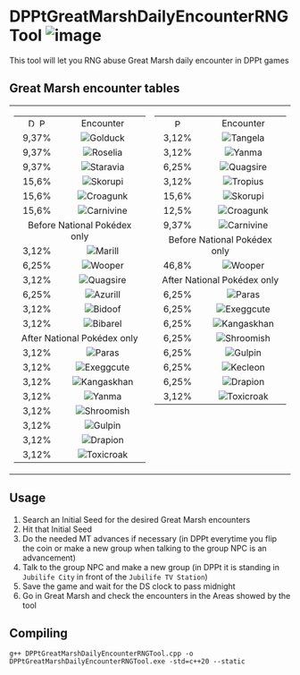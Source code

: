 # DPPtGreatMarshDailyEncounterRNGTool ![image](https://github.com/user-attachments/assets/2f909025-1905-4424-bf12-829d216e89f5)


This tool will let you RNG abuse Great Marsh daily encounter in DPPt games

## Great Marsh encounter tables
<table>
  <tr>
    <td valign="top">
      <table>
        <tr align="center">
          <td>
            <img src="https://github.com/Real96/DPPtHoneyTreeRNGTool/assets/20956021/cae6e50d-5d3b-4beb-bdea-c3bdfae8940a" title="D" width="15">
            <img src="https://github.com/Real96/DPPtHoneyTreeRNGTool/assets/20956021/bbe51f0e-417c-4359-b1c6-3e2e36a4798a" title="P" width="15">
          </td>
          <td>Encounter</td>
        </tr>
        <tr align="center">
          <td>9,37%</td>
          <td><img src="https://github.com/PokeAPI/sprites/blob/master/sprites/pokemon/versions/generation-viii/icons/55.png" title="Golduck"></td>
        </tr>
        <tr align="center">
          <td>9,37%</td>
          <td><img src="https://github.com/PokeAPI/sprites/blob/master/sprites/pokemon/versions/generation-viii/icons/315.png" title="Roselia"></td>
        </tr>
        <tr align="center">
          <td>9,37%</td>
          <td><img src="https://github.com/PokeAPI/sprites/blob/master/sprites/pokemon/versions/generation-viii/icons/397.png" title="Staravia"></td>
        </tr>
        <tr align="center">
          <td>15,6%</td>
          <td><img src="https://github.com/PokeAPI/sprites/blob/master/sprites/pokemon/versions/generation-viii/icons/451.png" title="Skorupi"></td>
        </tr>
        <tr align="center">
          <td>15,6%</td>
          <td><img src="https://github.com/PokeAPI/sprites/blob/master/sprites/pokemon/versions/generation-viii/icons/453.png" title="Croagunk"></td>
        </tr>
        <tr align="center">
          <td>15,6%</td>
          <td><img src="https://github.com/PokeAPI/sprites/blob/master/sprites/pokemon/versions/generation-viii/icons/455.png" title="Carnivine"></td>
        </tr>
        <tr align="center">
          <td colspan="2">Before National Pokédex only</td>
        </tr>
        <tr align="center">
          <td>3,12%</td>
          <td><img src="https://github.com/PokeAPI/sprites/blob/master/sprites/pokemon/versions/generation-viii/icons/183.png" title="Marill"></td>
        </tr>
        <tr align="center">
          <td>6,25%</td>
          <td><img src="https://github.com/PokeAPI/sprites/blob/master/sprites/pokemon/versions/generation-viii/icons/194.png" title="Wooper"></td>
        </tr>
        <tr align="center">
          <td>3,12%</td>
          <td><img src="https://github.com/PokeAPI/sprites/blob/master/sprites/pokemon/versions/generation-viii/icons/195.png" title="Quagsire"></td>
        </tr>
        <tr align="center">
          <td>6,25%</td>
          <td><img src="https://github.com/PokeAPI/sprites/blob/master/sprites/pokemon/versions/generation-viii/icons/298.png" title="Azurill"></td>
        </tr>
        <tr align="center">
          <td>3,12%</td>
          <td><img src="https://github.com/PokeAPI/sprites/blob/master/sprites/pokemon/versions/generation-viii/icons/399.png" title="Bidoof"></td>
        </tr>
        <tr align="center">
          <td>3,12%</td>
          <td><img src="https://github.com/PokeAPI/sprites/blob/master/sprites/pokemon/versions/generation-viii/icons/400.png" title="Bibarel"></td>
        </tr>
        <tr align="center">
          <td colspan="2">After National Pokédex only</td>
        </tr>
        <tr align="center">
          <td>3,12%</td>
          <td><img src="https://github.com/PokeAPI/sprites/blob/master/sprites/pokemon/versions/generation-viii/icons/46.png" title="Paras"></td>
        </tr>
        <tr align="center">
          <td>3,12%</td>
          <td><img src="https://github.com/PokeAPI/sprites/blob/master/sprites/pokemon/versions/generation-viii/icons/102.png" title="Exeggcute"></td>
        </tr>
        <tr align="center">
          <td>3,12%</td>
          <td><img src="https://github.com/PokeAPI/sprites/blob/master/sprites/pokemon/versions/generation-viii/icons/115.png" title="Kangaskhan"></td>
        </tr>
        <tr align="center">
          <td>3,12%</td>
          <td><img src="https://github.com/PokeAPI/sprites/blob/master/sprites/pokemon/versions/generation-viii/icons/193.png" title="Yanma"></td>
        </tr>
        <tr align="center">
          <td>3,12%</td>
          <td><img src="https://github.com/PokeAPI/sprites/blob/master/sprites/pokemon/versions/generation-viii/icons/285.png" title="Shroomish"></td>
        </tr>
        <tr align="center">
          <td>3,12%</td>
          <td><img src="https://github.com/PokeAPI/sprites/blob/master/sprites/pokemon/versions/generation-viii/icons/316.png" title="Gulpin"></td>
        </tr>
        <tr align="center">
          <td>3,12%</td>
          <td><img src="https://github.com/PokeAPI/sprites/blob/master/sprites/pokemon/versions/generation-viii/icons/452.png" title="Drapion"></td>
        </tr>
        <tr align="center">
          <td>3,12%</td>
          <td><img src="https://github.com/PokeAPI/sprites/blob/master/sprites/pokemon/versions/generation-viii/icons/454.png" title="Toxicroak"></td>
        </tr>
      </table>
    </td>
    <td valign="top">
      <table>
        <tr align="center">
          <td><img src="https://github.com/Real96/DPPtHoneyTreeRNGTool/assets/20956021/a5509f23-652f-4433-90f8-d97b7881802b" title="Pt" width="15"></td>
          <td>Encounter</td>
        </tr>
        <tr align="center">
          <td>3,12%</td>
          <td><img src="https://github.com/PokeAPI/sprites/blob/master/sprites/pokemon/versions/generation-viii/icons/114.png" title="Tangela"></td>
        </tr>
        <tr align="center">
          <td>3,12%</td>
          <td><img src="https://github.com/PokeAPI/sprites/blob/master/sprites/pokemon/versions/generation-viii/icons/193.png" title="Yanma"></td>
        </tr>
        <tr align="center">
          <td>6,25%</td>
          <td><img src="https://github.com/PokeAPI/sprites/blob/master/sprites/pokemon/versions/generation-viii/icons/195.png" title="Quagsire"></td>
        </tr>
        <tr align="center">
          <td>3,12%</td>
          <td><img src="https://github.com/PokeAPI/sprites/blob/master/sprites/pokemon/versions/generation-viii/icons/357.png" title="Tropius"></td>
        </tr>
        <tr align="center">
          <td>15,6%</td>
          <td><img src="https://github.com/PokeAPI/sprites/blob/master/sprites/pokemon/versions/generation-viii/icons/451.png" title="Skorupi"></td>
        </tr>
        <tr align="center">
          <td>12,5%</td>
          <td><img src="https://github.com/PokeAPI/sprites/blob/master/sprites/pokemon/versions/generation-viii/icons/453.png" title="Croagunk"></td>
        </tr>
        <tr align="center">
          <td>9,37%</td>
          <td><img src="https://github.com/PokeAPI/sprites/blob/master/sprites/pokemon/versions/generation-viii/icons/455.png" title="Carnivine"></td>
        </tr>
        <tr align="center">
          <td colspan="2">Before National Pokédex only</td>
        </tr>
        <tr align="center">
          <td>46,8%</td>
          <td><img src="https://github.com/PokeAPI/sprites/blob/master/sprites/pokemon/versions/generation-viii/icons/194.png" title="Wooper"></td>
        </tr>
        <tr align="center">
          <td colspan="2">After National Pokédex only</td>
        </tr>
        <tr align="center">
          <td>6,25%</td>
          <td><img src="https://github.com/PokeAPI/sprites/blob/master/sprites/pokemon/versions/generation-viii/icons/46.png" title="Paras"></td>
        </tr>
        <tr align="center">
          <td>6,25%</td>
          <td><img src="https://github.com/PokeAPI/sprites/blob/master/sprites/pokemon/versions/generation-viii/icons/102.png" title="Exeggcute"></td>
        </tr>
        <tr align="center">
          <td>6,25%</td>
          <td><img src="https://github.com/PokeAPI/sprites/blob/master/sprites/pokemon/versions/generation-viii/icons/115.png" title="Kangaskhan"></td>
        </tr>
        <tr align="center">
          <td>6,25%</td>
          <td><img src="https://github.com/PokeAPI/sprites/blob/master/sprites/pokemon/versions/generation-viii/icons/285.png" title="Shroomish"></td>
        </tr>
        <tr align="center">
          <td>6,25%</td>
          <td><img src="https://github.com/PokeAPI/sprites/blob/master/sprites/pokemon/versions/generation-viii/icons/316.png" title="Gulpin"></td>
        </tr>
        <tr align="center">
          <td>6,25%</td>
          <td><img src="https://github.com/PokeAPI/sprites/blob/master/sprites/pokemon/versions/generation-viii/icons/352.png" title="Kecleon"></td>
        </tr>
        <tr align="center">
          <td>6,25%</td>
          <td><img src="https://github.com/PokeAPI/sprites/blob/master/sprites/pokemon/versions/generation-viii/icons/452.png" title="Drapion"></td>
        </tr>
        <tr align="center">
          <td>3,12%</td>
          <td><img src="https://github.com/PokeAPI/sprites/blob/master/sprites/pokemon/versions/generation-viii/icons/454.png" title="Toxicroak"></td>
        </tr>
      </table>
    </td>
  </tr>
</table>

## Usage
1) Search an Initial Seed for the desired Great Marsh encounters
2) Hit that Initial Seed
3) Do the needed MT advances if necessary (in DPPt everytime you flip the coin or make a new group when talking to the group NPC is an advancement)
4) Talk to the group NPC and make a new group (in DPPt it is standing in `Jubilife City` in front of the `Jubilife TV Station`)
5) Save the game and wait for the DS clock to pass midnight
6) Go in Great Marsh and check the encounters in the Areas showed by the tool

## Compiling
```
g++ DPPtGreatMarshDailyEncounterRNGTool.cpp -o DPPtGreatMarshDailyEncounterRNGTool.exe -std=c++20 --static
```
